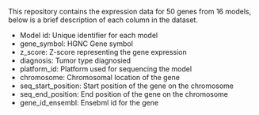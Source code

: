 This repository contains the expression data for 50 genes from 16 models, below is a brief description of each column in the dataset.
- Model id: Unique identifier for each model
- gene_symbol: HGNC Gene symbol 
- z_score: Z-score representing the gene expression
- diagnosis: Tumor type diagnosied
- platform_id: Platform used for sequencing the model
- chromosome: Chromosomal location of the gene
- seq_start_position: Start position of the gene on the chromosome
- seq_end_position:	End position of the gene on the chromosome
- gene_id_ensembl: Ensebml id for the gene 
